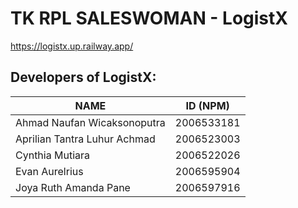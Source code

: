 # TK RPL SALESWOMAN - LogistX

https://logistx.up.railway.app/

## Developers of LogistX:
| NAME                          | ID (NPM)   |
| ----------------------------- | ---------- |
| Ahmad Naufan Wicaksonoputra   | 2006533181 |
| Aprilian Tantra Luhur Achmad  | 2006523003 |
| Cynthia Mutiara               | 2006522026 |
| Evan Aurelrius                | 2006595904 |
| Joya Ruth Amanda Pane         | 2006597916 |
